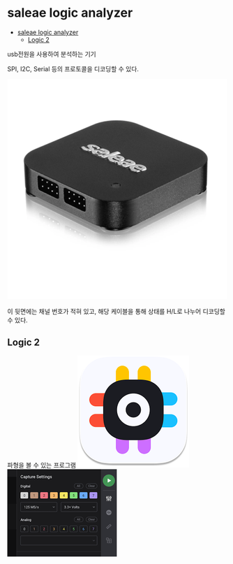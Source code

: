 # saleae logic analyzer

- [saleae logic analyzer](#saleae-logic-analyzer)
  - [Logic 2](#logic-2)

usb전원을 사용하여 분석하는 기기

SPI, I2C, Serial 등의 프로토콜을 디코딩할 수 있다.

![saleae logic pro 8](./images/pro8.png)

이 뒷면에는 채널 번호가 적혀 있고, 해당 케이블을 통해 상태를 H/L로 나누어 디코딩할 수 있다.

## Logic 2
파형을 볼 수 있는 프로그램
![logic 2](./images/logic2.png)
![logic 2 ui](./images/logic2ui.png)
